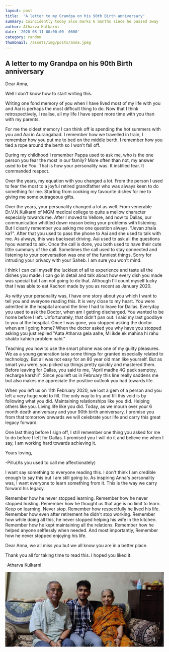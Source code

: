 ```yaml
---
layout: post
title:  "A letter to my Grandpa on his 90th Birth anniversary"
summary: Coincidently today also marks 6 months since he passed away
author: Atharva Kulkarni
date: '2020-08-11 00:00:00 -0600'
category: random
thumbnail: /assets/img/posts/anna.jpeg
---
```

## A letter to my Grandpa on his 90th Birth anniversary



Dear Anna,

Well I don't know how to start writing this.

Writing one fond memory of you when I have lived most of my life with you and Aai is perhaps the most difficult thing to do. Now that I think retrospectively, I realise, all my life I have spent more time with you than with my parents.

For me the oldest memory I can think off is spending the hot summers with you and Aai in Aurangabad. I remember how we travelled in train, I remember how you put me to bed on the middle berth. I remember how you tied a rope around the berth so I won't fall off.

During my childhood I remember Pappa used to ask me, who is the one person you fear the most in our family? More often than not, my answer used to be You. That is how your personality was. It instilled fear. It commanded respect.

Over the years, my equation with you changed a lot. From the person I used to fear the most to a joyful retired grandfather who was always keen to do something for me. Starting from cooking my favourite dishes for me to giving me some outrageous gifts.

Over the years, your personality changed a lot as well. From venerable Dr.V.N.Kulkarni of MGM medical college to quite a mellow character especially towards me. After I moved to Vellore, and now to Dallas, our communication whittled down reason being your problems with listening. But I clearly remember you asking me one question always. "Jevan zhala ka?". After that you used to pass the phone to Aai and she used to talk with me. As always, this was backseat driving. Aai used to ask all the questions hyou wanted to ask. Once the call is done, you both used to have their cute little summary of the call. Sometimes the call used to stay connected and listening to your conversation was one of the funniest things. Sorry for intruding your privacy with your Saheb. I am sure you won't mind.

I think I can call myself the luckiest of all to experience and taste all the dishes you made. I can go in detail and talk about how every dish you made was special but I am not going to do that. Although I'll count myself lucky that I was able to eat Kachori made by you as recent as January 2020.

As witty your personality was, I have one story about you which I want to tell you and everyone reading this. It is very close to my heart. You were admitted in the hospital around the time I had to leave for Dallas. Everyday you used to ask the Doctor, when am I getting discharged. You wanted to be home before I left. Unfortunately, that didn't pan out. I said my last goodbye to you at the hospital. Once I was gone, you stopped asking the doctor when am I going home? When the doctor asked you why have you stopped asking you just replied "Aata Atharva gela aahe, Mi ikde ek mahina hi rahu shakto kahich problem nahi."

Teaching you how to use the smart phone was one of my guilty pleasures. We as a young generation take some things for granted especially related to technology. But all was not easy for an 80 year old man like yourself. But as smart you were, you picked up things pretty quickly and mastered them. Before leaving for Dallas, you said to me, "April madhe 4G pack samptoy, recharge karshil". Since you left us in February this line really saddens me but also makes me appreciate the positive outlook you had towards life.

When you left us on 11th February 2020, we lost a gem of a person and you left a very huge void to fill. The only way to try and fill this void is by following what you did. Maintaining relationships like you did. Helping others like you. Living life like you did. Today, as we mourn over your 6 month death anniversary and your 90th birth anniversary, I promise you from that tomorrow onwards we will celebrate your life and carry this great legacy forward.

One last thing before I sign off, I still remember one thing you asked for me to do before I left for Dallas. I promised you I will do it and believe me when I say, I am working hard towards achieving it.

Yours loving,

-Pillu(As you used to call me affectionately)

I want say something to everyone reading this. I don't think I am credible enough to say this but I am still going to. As inspiring Anna's personality was, I want everyone to learn something from it. This is the way we carry forward his legacy. 

Remember how he never stopped learning. Remember how he never stopped husling. Remember how he thought us that age is no limit to learn. Keep on learning. Never stop. Remember how respectfully he lived his life. Remember how even after retirement he didn't stop working. Remember how while doing all this, he never stopped helping his wife in the kitchen. Remember how he kept maintaining all the relations. Remember how he helped anyone selflessly when needed. And most importantly, Remember how he never stopped enjoying his life.

Dear Anna, we all miss you but we all know you are in a better place.

Thank you all for taking time to read this. I hoped you liked it.

-Atharva Kulkarni

<img src="/assets/img/posts/bot.jpg" class="img-fluid">

